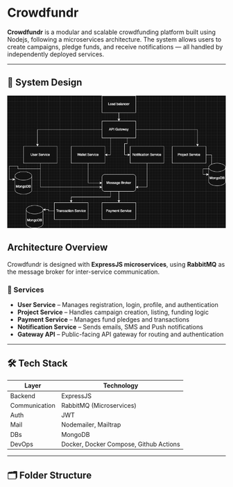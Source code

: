 # Crowdfundr 

**Crowdfundr** is a modular and scalable crowdfunding platform built using Nodejs, following a microservices architecture. The system allows users to create campaigns, pledge funds, and receive notifications — all handled by independently deployed services.

---

## 🧠 System Design

![System Design](sd.png)

##  Architecture Overview

Crowdfundr is designed with **ExpressJS microservices**, using **RabbitMQ** as the message broker for inter-service communication.

### 🧱 Services

- **User Service** – Manages registration, login, profile, and authentication
- **Project Service** – Handles campaign creation, listing, funding logic
- **Payment Service** – Manages fund pledges and transactions
- **Notification Service** – Sends emails, SMS and Push notifications
- **Gateway API** – Public-facing API gateway for routing and authentication

---

## 🛠 Tech Stack

| Layer       | Technology                    |
|-------------|-------------------------------|
| Backend     | ExpressJS                     |
| Communication | RabbitMQ (Microservices)    |
| Auth        | JWT                           |
| Mail        | Nodemailer, Mailtrap          |
| DBs         | MongoDB                       |
| DevOps      | Docker, Docker Compose, Github Actions |

---

## 🗂️ Folder Structure

